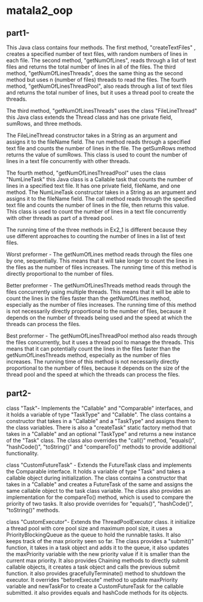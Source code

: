 # matala2_oop 
## part1-
This Java class contains four methods.
The first method, "createTextFiles" , creates a specified number of text files, with random numbers of lines in each file.
The second method, "getNumOfLines", reads through a list of text files and returns the total number of lines in all of the files.
The third method, "getNumOfLinesThreads", does the same thing as the second method but uses n (number of files) threads to read the files.
The fourth method, "getNumOfLinesThreadPool", also reads through a list of text files and returns the total number of lines, but it uses a thread pool to create the threads.

The third method, "getNumOfLinesThreads" uses the class "FileLineThread" this Java class extends the Thread class and has one private field, sumRows, and three methods.

The FileLineThread constructor takes in a String as an argument and assigns it to the fileName field. The run method reads through a specified text file and counts the number of lines in the file. The getSumRows method returns the value of sumRows. This class is used to count the number of lines in a text file concurrently with other threads.

The fourth method, "getNumOfLinesThreadPool" uses the class "NumLineTask" this Java class is a Callable task that counts the number of lines in a specified text file. It has one private field, fileName, and one method. The NumLineTask constructor takes in a String as an argument and assigns it to the fileName field. The call method reads through the specified text file and counts the number of lines in the file, then returns this value. This class is used to count the number of lines in a text file concurrently with other threads as part of a thread pool.

The running time of the three methods in Ex2_1 is different because they use different approaches to counting the number of lines in a list of text files.

Worst preformer - The getNumOfLines method reads through the files one by one, sequentially. This means that it will take longer to count the lines in the files as the number of files increases. The running time of this method is directly proportional to the number of files.

Better preformer - The getNumOfLinesThreads method reads through the files concurrently using multiple threads. This means that it will be able to count the lines in the files faster than the getNumOfLines method, especially as the number of files increases. The running time of this method is not necessarily directly proportional to the number of files, because it depends on the number of threads being used and the speed at which the threads can process the files.

Best preformer - The getNumOfLinesThreadPool method also reads through the files concurrently, but it uses a thread pool to manage the threads. This means that it can potentially count the lines in the files faster than the getNumOfLinesThreads method, especially as the number of files increases. The running time of this method is not necessarily directly proportional to the number of files, because it depends on the size of the thread pool and the speed at which the threads can process the files.

## part2-
class "Task"- 
Implements the "Callable" and "Comparable" interfaces, and it holds a variable of type "TaskType" and "Callable". The class contains a constructor that takes in a "Callable" and a "TaskType" and assigns them to the class variables. There is also a "createTask" static factory method that takes in a "Callable" and an optional "TaskType" and returns a new instance of the "Task" class. The class also overrides the "call()" method, "equals()", "hashCode()", "toString()" and "compareTo()" methods to provide additional functionality.

class "CustomFutureTask" -
Extends the FutureTask class and implements the Comparable interface. It holds a variable of type "Task" and takes a callable object during initialization. The class contains a constructor that takes in a "Callable" and creates a FutureTask of the same and assigns the same callable object to the task class variable. The class also provides an implementation for the compareTo() method, which is used to compare the priority of two tasks. It also provide overrides for "equals()", "hashCode()", "toString()" methods.

class "CustomExecutor"-
Extends the ThreadPoolExecutor class. it initialize a thread pool with core pool size and maximum pool size, it uses a PriorityBlockingQueue as the queue to hold the runnable tasks. It also keeps track of the max priority seen so far. The class provides a "submit()" function, it takes in a task object and adds it to the queue, it also updates the maxPriority variable with the new priority value if it is smaller than the current max priority. It also provides Chaining methods to directly submit callable objects, it creates a task object and calls the previous submit function. it also provides gracefullyTerminate() method to shutdown the executor. It overrides "beforeExecute" method to update maxPriority variable and newTaskFor to create a CustomFutureTask for the callable submitted. it also provides equals and hashCode methods for its objects.









